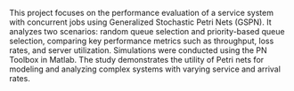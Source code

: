 This project focuses on the performance evaluation of a service system with concurrent jobs using Generalized Stochastic Petri Nets (GSPN). It analyzes two scenarios: random queue selection and priority-based queue selection, comparing key performance metrics such as throughput, loss rates, and server utilization. Simulations were conducted using the PN Toolbox in Matlab. The study demonstrates the utility of Petri nets for modeling and analyzing complex systems with varying service and arrival rates.
